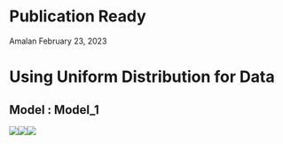 Publication Ready
================
Amalan
February 23, 2023

# Using Uniform Distribution for Data

## Model : Model_1

![](C:\Work\PhD\SIMULA~1\RS_VS_~1\POISSO~1\TWO_VA~1\UNIFOR~1\PUBLIC~1\Model_1\R1_PUB~1/figure-gfm/Identical%20r0%20Plots-1.png)<!-- -->![](C:\Work\PhD\SIMULA~1\RS_VS_~1\POISSO~1\TWO_VA~1\UNIFOR~1\PUBLIC~1\Model_1\R1_PUB~1/figure-gfm/Identical%20r0%20Plots-2.png)<!-- -->![](C:\Work\PhD\SIMULA~1\RS_VS_~1\POISSO~1\TWO_VA~1\UNIFOR~1\PUBLIC~1\Model_1\R1_PUB~1/figure-gfm/Identical%20r0%20Plots-3.png)<!-- -->

